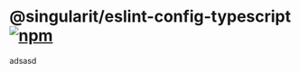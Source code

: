 # @singularit/eslint-config-typescript [![npm](https://img.shields.io/npm/v/@singularit/eslint-config-typescript?color=a1b858&label=)](https://npmjs.com/package/@singularit/eslint-config-typescript)

adsasd